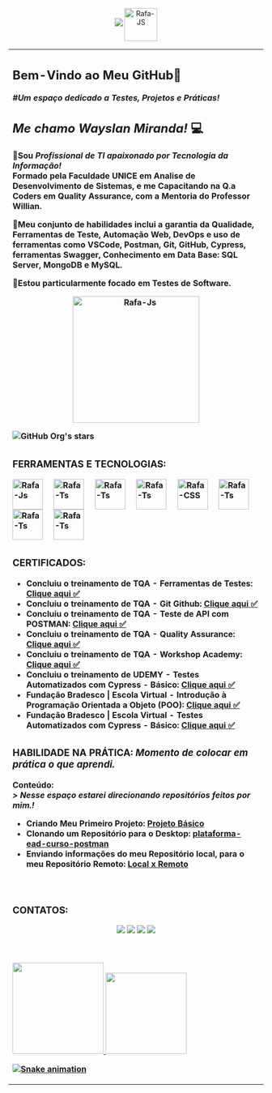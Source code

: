     
<div>
  <p align="center">
  <img loading="lazy" src="http://img.shields.io/static/v1?label=PERFIL&message=EM%20DESENVOLVIMENTO&color=blue&style=for-the-badge"/>
  <img align="center" alt="Rafa-JS" height="65" width="65" src="https://img.icons8.com/?size=100&id=qtMT3dhCq72r&format=png&color=000000"> 
</p>
</div>

<p align="right">
<table width="2000%">
<tr><td valign="top" width="100%">
 
## <b> Bem-Vindo ao Meu GitHub👋<br><i>
#Um espaço dedicado a Testes, Projetos e Práticas!</i>
##  <i> Me chamo Wayslan Miranda!  </i>💻


🎯Sou *Profissional de TI apaixonado por Tecnologia da Informação!* <br>Formado pela <strong>Faculdade UNICE em Analise de Desenvolvimento de Sistemas, e me Capacitando na Q.a Coders em Quality Assurance</strong>, com a Mentoria do Professor Willian.

🎯Meu conjunto de habilidades inclui a garantia da Qualidade, Ferramentas de Teste, Automação Web, DevOps e uso de ferramentas como VSCode, Postman, Git, GitHub, Cypress, ferramentas Swagger, Conhecimento em Data Base: SQL Server, MongoDB e MySQL. 

🎯Estou particularmente focado em Testes de Software.

<div align="center"> 
  <img align="center" alt="Rafa-Js" height="250" width="250" src="https://media.tenor.com/D8IYs3OLCfkAAAAi/soy-nerd.gif" >
</div>


 ![GitHub Org's stars](https://img.shields.io/github/stars/camilafernanda?style=social) 
 
##

<h3>FERRAMENTAS E TECNOLOGIAS:</h3>

<div>
  <div style="display: inline_block">
  <img align="center" alt="Rafa-Js" height="60" width="60" src="https://img.icons8.com/?size=100&id=EGYogqtKuGgD&format=png&color=000000"> &nbsp;&nbsp;&nbsp;
 <img align="center" alt="Rafa-Ts" height="60" width="60" src="https://img.icons8.com/?size=100&id=QEQQKirln6Tf&format=png&color=000000"> &nbsp;&nbsp;&nbsp;
  <img align="center" alt="Rafa-Ts" height="60" width="60" src="https://img.icons8.com/?size=100&id=QSjnrUKYMnxO&format=png&color=000000"> &nbsp;&nbsp;&nbsp;
  <img align="center" alt="Rafa-Ts" height="60" width="60" src="https://img.icons8.com/?size=100&id=bosfpvRzNOG8&format=png&color=000000"> &nbsp;&nbsp;&nbsp;
  <img align="center" alt="Rafa-CSS" height="60" width="60" src="https://img.icons8.com/?size=100&id=48455&format=png&color=000000"> &nbsp;&nbsp;&nbsp;
  <img align="center" alt="Rafa-Ts" height="60" width="60" src="https://img.icons8.com/?size=100&id=BejoiOeRfYSo&format=png&color=000000"> &nbsp;&nbsp;&nbsp;
  <img align="center" alt="Rafa-Ts" height="60" width="60" src="https://img.icons8.com/?size=100&id=7P9Z1Wc1hlGr&format=png&color=000000"> &nbsp;&nbsp;&nbsp;
  <img align="center" alt="Rafa-Ts" height="60" width="60" src="https://img.icons8.com/?size=100&id=vR6XrZzQr1CN&format=png&color=000000"> &nbsp;&nbsp;&nbsp;
</div>

##

<h3>CERTIFICADOS:</h3>

- Concluiu o treinamento de TQA - Ferramentas de Testes: [Clique aqui :white_check_mark:](https://acrobat.adobe.com/id/urn:aaid:sc:us:f5e35f29-d458-4593-8ff5-7bb3c94277b5)
- Concluiu o treinamento de TQA - Git Github: [Clique aqui :white_check_mark:](https://acrobat.adobe.com/id/urn:aaid:sc:US:4b725d12-c007-42dd-9f9e-a5fb5247fe70)
- Concluiu o treinamento de TQA - Teste de API com POSTMAN: [Clique aqui :white_check_mark:](https://acrobat.adobe.com/id/urn:aaid:sc:US:7310c730-bfa4-4891-88f6-16c9ba77be9b)
- Concluiu o treinamento de TQA - Quality Assurance: [Clique aqui :white_check_mark:](https://acrobat.adobe.com/id/urn:aaid:sc:US:248f6ab6-5087-4929-94b8-fe9a25cd3481)
- Concluiu o treinamento de TQA - Workshop Academy: [Clique aqui :white_check_mark:](https://acrobat.adobe.com/id/urn:aaid:sc:US:6d00d7d0-aae3-4eb5-935f-2b6f43e1bb9e)
- Concluiu o treinamento de UDEMY - Testes Automatizados com Cypress - Básico: [Clique aqui :white_check_mark:](https://acrobat.adobe.com/id/urn:aaid:sc:US:a545ab3c-040f-4837-8b4a-725c36d311e5)
- Fundação Bradesco | Escola Virtual - Introdução à Programação Orientada a Objeto (POO): [Clique aqui :white_check_mark:](https://lms.ev.org.br/mpls/Web/Lms/Student/PrintCertificateContent.aspx?zpJdkmwrUpwCJmpzPxYDt5dAcdyi0bL5)
- Fundação Bradesco | Escola Virtual - Testes Automatizados com Cypress - Básico: [Clique aqui :white_check_mark:]()



##

<h3>HABILIDADE NA PRÁTICA: <i>Momento de colocar em prática o que aprendi.</i></h3>

Conteúdo:</h3> <i> <br> > Nesse espaço estarei direcionando repositórios feitos por mim.!</h5></i>

- Criando Meu Primeiro Projeto: [Projeto Básico](https://github.com/LAN-SYSTEM/Versionamentodecodigo/blob/main/README.md)
- Clonando um Repositório para o Desktop: [plataforma-ead-curso-postman](https://github.com/AndreLuizTuf/plataforma-ead-curso-postman.git)
- Enviando informações do meu Repositório local, para o meu Repositório Remoto: [Local x Remoto](https://github.com/LAN-SYSTEM/aula-github)
 
<br>

##

<h3>CONTATOS:</h3>
 
<div>
    <div align="center"> 
  <a href="https://www.youtube.com/channel/UC0bmAaUBY1zvJdWPHZ4PGnw" target="_blank">
              <img src="https://img.shields.io/badge/YouTube-FF0000?style=for-the-badge&logo=youtube&logoColor=white" target="_blank"></a>
    
  <a href="https://www.instagram.com/wayslan.miranda/" target="_blank">
              <img src="https://img.shields.io/badge/-Instagram-%23E4405F?style=for-the-badge&logo=instagram&logoColor=white" target="_blank"></a> 
              
  <a href = "mailto:wayslan@outlook.com" target="_blank">
              <img src="https://img.shields.io/badge/Gmail-D14836?style=for-the-badge&logo=gmail&logoColor=white" target="_blank"></a> 
              
  <a href="https://www.linkedin.com/in/wayslanmiranda/" target="_blank" target="_blank">
              <img src="https://img.shields.io/badge/-LinkedIn-%230077B5?style=for-the-badge&logo=linkedin&logoColor=white" target="_blank"></a>
</div>
<br>

##

<div>
  <a href="https://github.com/LAN-SYSTEM">
  <img height="180em" src="https://github-readme-stats.vercel.app/api?username=LAN-SYSTEM&show_icons=true&theme=cobalt&include_all_commits=true&count_private=true"/>
  <img height="160em" src="https://github-readme-stats.vercel.app/api/top-langs/?username=LAN-SYSTEM&layout=compact&langs_count=7&theme=cobalt"/>
</div>

 ![Snake animation](https://github.com/LuigiGF/LuigiGF/blob/output/github-contribution-grid-snake.svg)

</td></tr>
</table>
</p>


